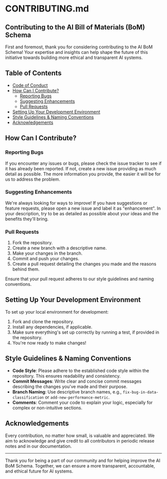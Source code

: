 # CONTRIBUTING.md

## Contributing to the AI Bill of Materials (BoM) Schema

First and foremost, thank you for considering contributing to the AI BoM Schema! Your expertise and insights can help shape the future of this initiative towards building more ethical and transparent AI systems.

## Table of Contents

- [Code of Conduct](#code-of-conduct)
- [How Can I Contribute?](#how-can-i-contribute)
    - [Reporting Bugs](#reporting-bugs)
    - [Suggesting Enhancements](#suggesting-enhancements)
    - [Pull Requests](#pull-requests)
- [Setting Up Your Development Environment](#setting-up-your-development-environment)
- [Style Guidelines & Naming Conventions](#style-guidelines--naming-conventions)
- [Acknowledgements](#acknowledgements)

## How Can I Contribute?

### Reporting Bugs

If you encounter any issues or bugs, please check the issue tracker to see if it has already been reported. If not, create a new issue providing as much detail as possible. The more information you provide, the easier it will be for us to address the problem.

### Suggesting Enhancements

We're always looking for ways to improve! If you have suggestions or feature requests, please open a new issue and label it as "enhancement". In your description, try to be as detailed as possible about your ideas and the benefits they'll bring.

### Pull Requests

1. Fork the repository.
2. Create a new branch with a descriptive name.
3. Make your changes in the branch.
4. Commit and push your changes.
5. Create a pull request detailing the changes you made and the reasons behind them.

Ensure that your pull request adheres to our style guidelines and naming conventions. 

## Setting Up Your Development Environment

To set up your local environment for development:

1. Fork and clone the repository.
2. Install any dependencies, if applicable.
3. Make sure everything's set up correctly by running a test, if provided in the repository.
4. You're now ready to make changes!

## Style Guidelines & Naming Conventions

- **Code Style**: Please adhere to the established code style within the repository. This ensures readability and consistency.
- **Commit Messages**: Write clear and concise commit messages describing the changes you've made and their purpose.
- **Branch Naming**: Use descriptive branch names, e.g., `fix-bug-in-data-classification` or `add-new-performance-metric`.
- **Comments**: Comment your code to explain your logic, especially for complex or non-intuitive sections.

## Acknowledgements

Every contribution, no matter how small, is valuable and appreciated. We aim to acknowledge and give credit to all contributors in periodic release notes and in our documentation.

---

Thank you for being a part of our community and for helping improve the AI BoM Schema. Together, we can ensure a more transparent, accountable, and ethical future for AI systems.
